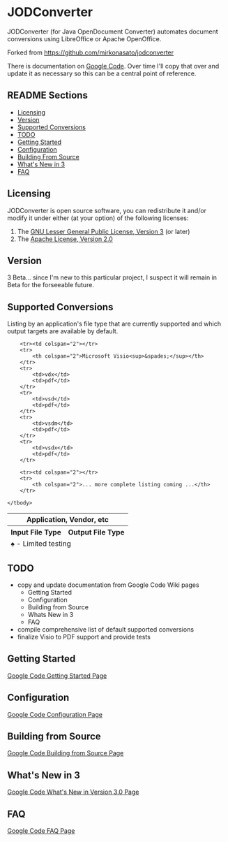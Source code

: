 # JODConverter

JODConverter (for Java OpenDocument Converter) automates document conversions
using LibreOffice or Apache OpenOffice.

Forked from https://github.com/mirkonasato/jodconverter

There is documentation on [Google Code](http://code.google.com/p/jodconverter/). Over time I'll copy that over and update it as necessary so this can be a central point of reference.

## README Sections
- [Licensing](#licensing)
- [Version](#version)
- [Supported Conversions](#supported-conversions)
- [TODO](#todo)
- [Getting Started](#getting-started)
- [Configuration](#configuration)
- [Building From Source](#building-from-source)
- [What's New in 3](#whats-new-in-3)
- [FAQ](#faq)

## Licensing
JODConverter is open source software, you can redistribute it and/or
modify it under either (at your option) of the following licenses:

1. The [GNU Lesser General Public License, Version 3](LICENSE-LGPL3.txt) (or later)
2. The [Apache License, Version 2.0](LICENSE-APACHE2.txt)

## Version
3 Beta... since I'm new to this particular project, I suspect it will remain in Beta for the forseeable future.

## Supported Conversions
Listing by an application's file type that are currently supported and which output targets are available by default.
<table>
	<thead>
		<tr>
			<th colspan="2">Application, Vendor, etc</th>
		</tr>
		<tr>
			<th>Input File Type</th>
			<th>Output File Type</th>
		</tr>
	</thead>
	<tfoot>
		<tr>
			<td colspan="2">
				<div>&spades; - Limited testing</div>
			</td>
		</tr>
	</tfoot>
	<tbody>

		<tr><td colspan="2"></tr>
		<tr>
			<th colspan="2">Microsoft Visio<sup>&spades;</sup></th>
		</tr>
		<tr>
			<td>vdx</td>
			<td>pdf</td>
		</tr>
		<tr>
			<td>vsd</td>
			<td>pdf</td>
		</tr>
		<tr>
			<td>vsdm</td>
			<td>pdf</td>
		</tr>
		<tr>
			<td>vsdx</td>
			<td>pdf</td>
		</tr>

		<tr><td colspan="2"></tr>
		<tr>
			<th colspan="2">... more complete listing coming ...</th>
		</tr>

	</tbody>
</table>

## TODO
- copy and update documentation from Google Code Wiki pages
  - Getting Started
  - Configuration
  - Building from Source
  - Whats New in 3
  - FAQ
- compile comprehensive list of default supported conversions
- finalize Visio to PDF support and provide tests

## Getting Started
[Google Code Getting Started Page](http://code.google.com/p/jodconverter/wiki/GettingStarted)

## Configuration
[Google Code Configuration Page](http://code.google.com/p/jodconverter/wiki/Configuration)

## Building from Source
[Google Code Building from Source Page](http://code.google.com/p/jodconverter/wiki/BuildingFromSource)

## What's New in 3
[Google Code What's New in Version 3.0 Page](http://code.google.com/p/jodconverter/wiki/WhatsNewInVersion3)

## FAQ
[Google Code FAQ Page](http://code.google.com/p/jodconverter/wiki/FAQ)
